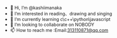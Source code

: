 - 👋 Hi, I’m @kashiimanaka
- 👀 I’m interested in reading、drawing and singing
- 🌱 I’m currently learning c\c++\python\javascript
- 💞️ I’m looking to collaborate on NOBODY
- 📫 How to reach me :Email:313110871@qq.com
<!---
kashiimanaka/kashiimanaka is a ✨ special ✨ repository because its `README.md` (this file) appears on your GitHub profile.
You can click the Preview link to take a look at your changes.
--->
